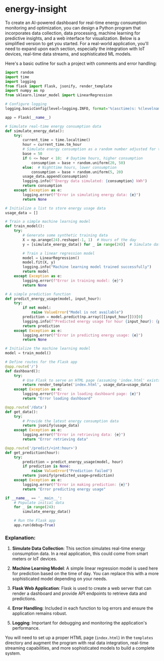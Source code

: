 # energy-insight

To create an AI-powered dashboard for real-time energy consumption monitoring and optimization, you can design a Python program that incorporates data collection, data processing, machine learning for predictive insights, and a web interface for visualization. Below is a simplified version to get you started. For a real-world application, you'll need to expand upon each section, especially the integration with IoT devices, real-time data streams, and sophisticated ML models.

Here's a basic outline for such a project with comments and error handling:

```python
import random
import time
import logging
from flask import Flask, jsonify, render_template
import numpy as np
from sklearn.linear_model import LinearRegression

# Configure logging
logging.basicConfig(level=logging.INFO, format='%(asctime)s: %(levelname)s: %(message)s')

app = Flask(__name__)

# Simulate real-time energy consumption data
def simulate_energy_data():
    try:
        current_time = time.localtime()
        hour = current_time.tm_hour
        # Simulate energy consumption as a random number adjusted for time of day
        base = 50
        if 6 <= hour < 18:  # Daytime hours, higher consumption
            consumption = base + random.uniform(20, 50)
        else:  # Nighttime hours, lower consumption
            consumption = base + random.uniform(5, 20)
        usage_data.append(consumption)
        logging.info(f"Energy data simulated: {consumption} kWh")
        return consumption
    except Exception as e:
        logging.error(f"Error in simulating energy data: {e}")
        return None

# Initialize a list to store energy usage data
usage_data = []

# Train a simple machine learning model
def train_model():
    try:
        # Generate some synthetic training data
        X = np.arange(24).reshape(-1, 1)  # Hours of the day
        y = [simulate_energy_data() for _ in range(24)]  # Simulate data for a day

        # Train a linear regression model
        model = LinearRegression()
        model.fit(X, y)
        logging.info("Machine learning model trained successfully")
        return model
    except Exception as e:
        logging.error(f"Error in training model: {e}")
        return None

# A simple prediction function
def predict_energy_usage(model, input_hour):
    try:
        if not model:
            raise ValueError("Model is not available")
        prediction = model.predict(np.array([[input_hour]]))[0]
        logging.info(f"Predicted energy usage for hour {input_hour}: {prediction} kWh")
        return prediction
    except Exception as e:
        logging.error(f"Error in predicting energy usage: {e}")
        return None

# Initialize the machine learning model
model = train_model()

# Define routes for the Flask app
@app.route('/')
def dashboard():
    try:
        # Use Flask to serve an HTML page (assuming 'index.html' exists in a 'templates' folder)
        return render_template('index.html', usage_data=usage_data)
    except Exception as e:
        logging.error(f"Error in loading dashboard page: {e}")
        return "Error loading dashboard"

@app.route('/data')
def get_data():
    try:
        # Provide the latest energy consumption data
        return jsonify(usage_data)
    except Exception as e:
        logging.error(f"Error in retrieving data: {e}")
        return "Error retrieving data"

@app.route('/predict/<int:hour>')
def get_prediction(hour):
    try:
        prediction = predict_energy_usage(model, hour)
        if prediction is None:
            raise ValueError("Prediction failed")
        return jsonify(predicted_usage=prediction)
    except Exception as e:
        logging.error(f"Error in making prediction: {e}")
        return "Error predicting energy usage"

if __name__ == '__main__':
    # Populate initial data
    for _ in range(24):
        simulate_energy_data()

    # Run the Flask app
    app.run(debug=True)
```

### Explanation:

1. **Simulate Data Collection**: This section simulates real-time energy consumption data. In a real application, this could come from smart meters or IoT devices.

2. **Machine Learning Model**: A simple linear regression model is used here for prediction based on the time of day. You can replace this with a more sophisticated model depending on your needs.

3. **Flask Web Application**: Flask is used to create a web server that can render a dashboard and provide API endpoints to retrieve data and predictions.

4. **Error Handling**: Included in each function to log errors and ensure the application remains robust.

5. **Logging**: Important for debugging and monitoring the application's performance.

You will need to set up a proper HTML page (`index.html`) in the `templates` directory and augment the program with real data integration, real-time streaming capabilities, and more sophisticated models to build a complete system.